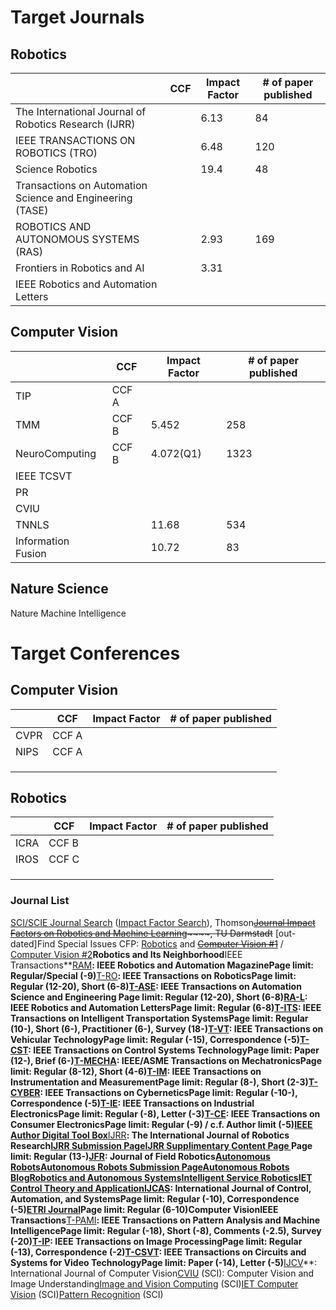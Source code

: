# Target Journals

## Robotics

|                                                           | CCF  | Impact Factor | # of paper published |
| :-------------------------------------------------------- | ---- | ------------- | -------------------- |
| The International Journal of Robotics Research (IJRR)     |      | 6.13          | 84                   |
| IEEE TRANSACTIONS ON ROBOTICS (TRO)                       |      | 6.48          | 120                  |
| Science Robotics                                          |      | 19.4          | 48                   |
| Transactions on Automation Science and Engineering (TASE) |      |               |                      |
| ROBOTICS AND AUTONOMOUS SYSTEMS (RAS)                     |      | 2.93          | 169                  |
| Frontiers in Robotics and AI                              |      | 3.31          |                      |
| IEEE Robotics and Automation Letters                      |      |               |                      |

## Computer Vision

|                    | CCF   | Impact Factor | # of paper published |
| :----------------- | ----- | ------------- | -------------------- |
| TIP                | CCF A |               |                      |
| TMM                | CCF B | 5.452         | 258                  |
| NeuroComputing     | CCF B | 4.072(Q1)     | 1323                 |
| IEEE TCSVT         |       |               |                      |
| PR                 |       |               |                      |
| CVIU               |       |               |                      |
| TNNLS              |       | 11.68         | 534                  |
| Information Fusion |       | 10.72         | 83                   |



## Nature Science

Nature Machine Intelligence



# Target Conferences

## Computer Vision

|      | CCF   | Impact Factor | # of paper published |
| :--- | ----- | ------------- | -------------------- |
| CVPR | CCF A |               |                      |
| NIPS | CCF A |               |                      |
|      |       |               |                      |
|      |       |               |                      |
|      |       |               |                      |

## Robotics

|      | CCF   | Impact Factor | # of paper published |
| :--- | ----- | ------------- | -------------------- |
| ICRA | CCF B |               |                      |
| IROS | CCF C |               |                      |
|      |       |               |                      |
|      |       |               |                      |
|      |       |               |                      |



### Journal List

[SCI/SCIE Journal Search](http://mjl.clarivate.com/) ([Impact Factor Search](https://jcr.clarivate.com/)), Thomson~~[Journal Impact Factors on Robotics and Machine Learning](http://www.ias.informatik.tu-darmstadt.de/Miscellaneous/JournalImpactFactors)~~~~, TU Darmstadt~~ [out-dated]Find Special Issues CFP: [Robotics](http://www.google.com/search?q="special+issue"+site%3Aduerer.usc.edu%2Fpipermail%2Frobotics-worldwide&tbs=qdr:y) and [~~Computer Vision #1~~](http://www.google.com/search?q="special+issue"+site%3Alists.diku.dk%2Fpipermail%2Fimageworld&tbs=qdr:y) / [Computer Vision #2](http://conferences.visionbib.com/Iris-Conferences.html#special)**Robotics and Its Neighborhood**IEEE Transactions**[RAM](http://www.ieee-ras.org/publications/ram)**: IEEE Robotics and Automation MagazinePage limit: Regular/Special (-9)**[T-RO](http://www.ieee-ras.org/publications/t-ro)**: IEEE Transactions on RoboticsPage limit: Regular (12-20), Short (6-8)[T-ASE](http://www.ieee-ras.org/publications/t-ase): IEEE Transactions on Automation Science and Engineering Page limit: Regular (12-20), Short (6-8)[RA-L](http://www.ieee-ras.org/publications/ra-l): IEEE Robotics and Automation LettersPage limit: Regular (6-8)[T-ITS](https://www.ieee-itss.org/its-transactions): IEEE Transactions on Intelligent Transportation SystemsPage limit: Regular (10-), Short (6-), Practitioner (6-), Survey (18-)[T-VT](http://www.it.is.tohoku.ac.jp/~tvt/): IEEE Transactions on Vehicular TechnologyPage limit: Regular (-15), Correspondence (-5)[T-CST](http://ieeecss.org/publication/transactions-control-systems-technology): IEEE Transactions on Control Systems TechnologyPage limit: Paper (12-), Brief (6-)[T-MECHA](http://www.ieee-asme-mechatronics.org/): IEEE/ASME Transactions on MechatronicsPage limit: Regular (8-12), Short (4-6)[T-IM](http://ieee-ims.org/publications/transactions-tim): IEEE Transactions on Instrumentation and MeasurementPage limit: Regular (8-), Short (2-3)[T-CYBER](http://www.ieeesmc.org/publications/transactions-on-cybernetics): IEEE Transactions on CyberneticsPage limit: Regular (-10-), Correspondence (-5)[T-IE](http://www.ieee-ies.org/pubs/transactions-on-industrial-electronics): IEEE Transactions on Industrial ElectronicsPage limit: Regular (-8), Letter (-3)[T-CE](https://cesoc.ieee.org/publications/ieee-transactions-on-consumer-electronics.html): IEEE Transactions on Consumer ElectronicsPage limit: Regular (-9) / c.f. Author limit (-5)[IEEE Author Digital Tool Box](http://www.ieee.org/publications_standards/publications/authors/authors_journals.html)**[IJRR](http://ijr.sagepub.com/)**: The International Journal of Robotics Research[IJRR Submission Page](http://mc.manuscriptcentral.com/ijrr)[IJRR Supplimentary Content Page ](http://www.ijrr.org/)Page limit: Regular (13-)[JFR](http://www.journalfieldrobotics.org/): Journal of Field Robotics[Autonomous Robots](http://www.springer.com/engineering/robotics/journal/10514)[Autonomous Robots Submission Page](http://www.editorialmanager.com/auro/)[Autonomous Robots Blog](http://www.autonomousrobotsblog.com/)[Robotics and Autonomous Systems](http://www.journals.elsevier.com/robotics-and-autonomous-systems)[Intelligent Service Robotics](http://www.springer.com/engineering/robotics/journal/11370)[IET Control Theory and Application](http://digital-library.theiet.org/content/journals/iet-cta)[IJCAS](http://www.ijcas.com/): International Journal of Control, Automation, and SystemsPage limit: Regular (-10), Correspondence (-5)[ETRI Journal](https://onlinelibrary.wiley.com/journal/22337326)Page limit: Regular (6-10)**Computer Vision**IEEE Transactions**[T-PAMI](https://www.computer.org/csdl/journal/tp)**: IEEE Transactions on Pattern Analysis and Machine IntelligencePage limit: Regular (-18), Short (-8), Comments (-2.5), Survey (-20)[T-IP](http://www.signalprocessingsociety.org/publications/periodicals/image-processing/): IEEE Transactions on Image ProcessingPage limit: Regular (-13), Correspondence (-2)[T-CSVT](http://ieee-cas.org/pubs/tcsvt): IEEE Transactions on Circuits and Systems for Video TechnologyPage limit: Paper (-14), Letter (-5)**[IJCV](http://www.springer.com/computer/image+processing/journal/11263)**: International Journal of Computer Vision[CVIU](http://www.journals.elsevier.com/computer-vision-and-image-understanding) (SCI): Computer Vision and Image Understanding[Image and Vision Computing](http://www.journals.elsevier.com/image-and-vision-computing) (SCI)[IET Computer Vision](http://ieeexplore.ieee.org/xpl/RecentIssue.jsp?punumber=4159597) (SCI)[Pattern Recognition](http://www.journals.elsevier.com/pattern-recognition) (SCI)